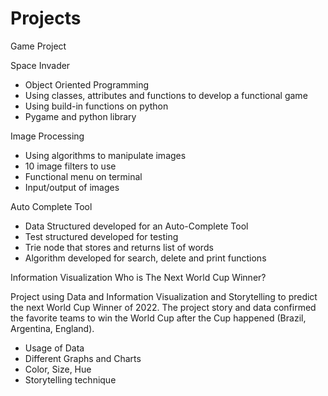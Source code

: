 # Projects

Game Project

Space Invader
  - Object Oriented Programming
  - Using classes, attributes and functions to develop a functional game
  - Using build-in functions on python
  - Pygame and python library
  
Image Processing
  - Using algorithms to manipulate images
  - 10 image filters to use
  - Functional menu on terminal
  - Input/output of images

Auto Complete Tool
  - Data Structured developed for an Auto-Complete Tool
  - Test structured developed for testing
  - Trie node that stores and returns list of words
  - Algorithm developed for search, delete and print functions
  
Information Visualization
  Who is The Next World Cup Winner?

  Project using Data and Information Visualization and Storytelling to predict the next World Cup Winner of 2022. 
  The project story and data confirmed the favorite teams to win the World Cup after the Cup happened (Brazil, Argentina, England).

  - Usage of Data
  - Different Graphs and Charts
  - Color, Size, Hue
  - Storytelling technique
